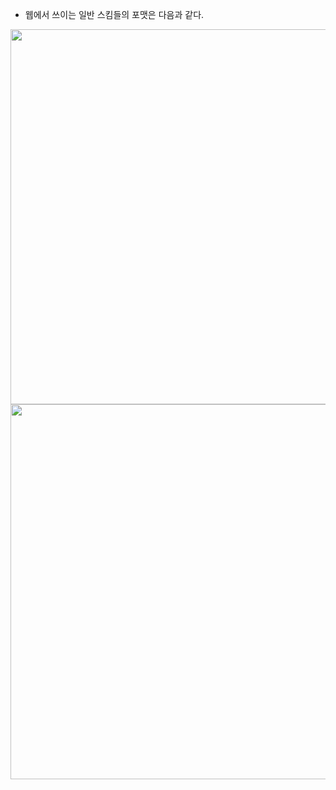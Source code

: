 - 웹에서 쓰이는 일반 스킴들의 포맷은 다음과 같다.

<img width="600" alt="" src="https://github.com/user-attachments/assets/6b25a8fa-d92c-4cc4-9a5d-f48d9450701b" />
<img width="600" alt="" src="https://github.com/user-attachments/assets/8a4c534e-b75b-4202-8cfc-9cb2b7f40127" />
